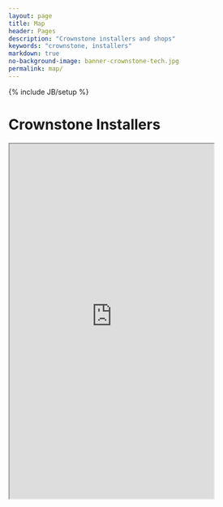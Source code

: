 ```yaml
---
layout: page
title: Map
header: Pages
description: "Crownstone installers and shops"
keywords: "crownstone, installers"
markdown: true
no-background-image: banner-crownstone-tech.jpg
permalink: map/
---
```

{% include JB/setup %}

# Crownstone Installers

<iframe width="80%" height="700px" style="float:center" src="https://render.githubusercontent.com/view/geojson?url=https://gist.githubusercontent.com/mrquincle/d467ac542cf5263c17946e14019bbae9/raw/6cf2b5e9aa1ec955fbd8d8d4f0da994f1781f1ce/installers.geojson">
<p>Your browser does not support iframes</p>
</iframe>

